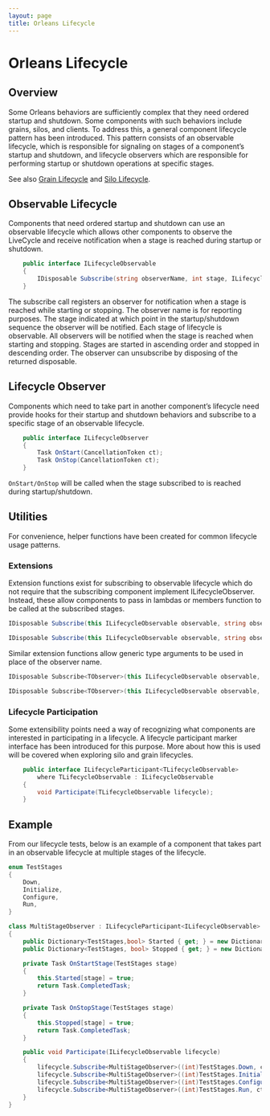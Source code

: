```yaml
---
layout: page
title: Orleans Lifecycle
---
```


# Orleans Lifecycle

## Overview

Some Orleans behaviors are sufficiently complex that they need ordered startup and shutdown. Some components with such behaviors include grains, silos, and clients. To address this, a general component lifecycle pattern has been introduced. This pattern consists of an observable lifecycle, which is responsible for signaling on stages of a component’s startup and shutdown, and lifecycle observers which are responsible for performing startup or shutdown operations at specific stages.

See also [Grain Lifecycle](~/docs/grains/grain_lifecycle.md) and [Silo Lifecycle](~/docs/host/silo_lifecycle.md).

## Observable Lifecycle

Components that need ordered startup and shutdown can use an observable lifecycle which allows other components to observe the LiveCycle and receive notification when a stage is reached during startup or shutdown.

```csharp
    public interface ILifecycleObservable
    {
        IDisposable Subscribe(string observerName, int stage, ILifecycleObserver observer);
    }
```

The subscribe call registers an observer for notification when a stage is reached while starting or stopping.  The observer name is for reporting purposes.  The stage indicated at which point in the startup/shutdown sequence the observer will be notified.  Each stage of lifecycle is observable.  All observers will be notified when the stage is reached when starting and stopping.  Stages are started in ascending order and stopped in descending order.  The observer can unsubscribe by disposing of the returned disposable.

## Lifecycle Observer

Components which need to take part in another component’s lifecycle need provide hooks for their startup and shutdown behaviors and subscribe to a specific stage of an observable lifecycle.

```csharp
    public interface ILifecycleObserver
    {
        Task OnStart(CancellationToken ct);
        Task OnStop(CancellationToken ct);
    }
```

`OnStart/OnStop` will be called when the stage subscribed to is reached during startup/shutdown.

## Utilities

For convenience, helper functions have been created for common lifecycle usage patterns.

### Extensions

Extension functions exist for subscribing to observable lifecycle which do not require that the subscribing component implement ILifecycleObserver.  Instead, these allow components to pass in lambdas or members function to be called at the subscribed stages.

```csharp
IDisposable Subscribe(this ILifecycleObservable observable, string observerName, int stage, Func<CancellationToken, Task> onStart, Func<CancellationToken, Task> onStop);

IDisposable Subscribe(this ILifecycleObservable observable, string observerName, int stage, Func<CancellationToken, Task> onStart);
```

Similar extension functions allow generic type arguments to be used in place of the observer name.

```csharp
IDisposable Subscribe<TObserver>(this ILifecycleObservable observable, int stage, Func<CancellationToken, Task> onStart, Func<CancellationToken, Task> onStop);

IDisposable Subscribe<TObserver>(this ILifecycleObservable observable, int stage, Func<CancellationToken, Task> onStart);
```

### Lifecycle Participation

Some extensibility points need a way of recognizing what components are interested in participating in a lifecycle.  A lifecycle participant marker interface has been introduced for this purpose.  More about how this is used will be covered when exploring silo and grain lifecycles.

```csharp
    public interface ILifecycleParticipant<TLifecycleObservable>
        where TLifecycleObservable : ILifecycleObservable
    {
        void Participate(TLifecycleObservable lifecycle);
    }
```

## Example
From our lifecycle tests, below is an example of a component that takes part in an observable lifecycle at multiple stages of the lifecycle.

```csharp
enum TestStages
{
    Down,
    Initialize,
    Configure,
    Run,
}

class MultiStageObserver : ILifecycleParticipant<ILifecycleObservable>
{
    public Dictionary<TestStages,bool> Started { get; } = new Dictionary<TestStages, bool>();
    public Dictionary<TestStages, bool> Stopped { get; } = new Dictionary<TestStages, bool>();

    private Task OnStartStage(TestStages stage)
    {
        this.Started[stage] = true;
        return Task.CompletedTask;
    }

    private Task OnStopStage(TestStages stage)
    {
        this.Stopped[stage] = true;
        return Task.CompletedTask;
    }

    public void Participate(ILifecycleObservable lifecycle)
    {
        lifecycle.Subscribe<MultiStageObserver>((int)TestStages.Down, ct => OnStartStage(TestStages.Down), ct => OnStopStage(TestStages.Down));
        lifecycle.Subscribe<MultiStageObserver>((int)TestStages.Initialize, ct => OnStartStage(TestStages.Initialize), ct => OnStopStage(TestStages.Initialize));
        lifecycle.Subscribe<MultiStageObserver>((int)TestStages.Configure, ct => OnStartStage(TestStages.Configure), ct => OnStopStage(TestStages.Configure));
        lifecycle.Subscribe<MultiStageObserver>((int)TestStages.Run, ct => OnStartStage(TestStages.Run), ct => OnStopStage(TestStages.Run));
    }
}
```

